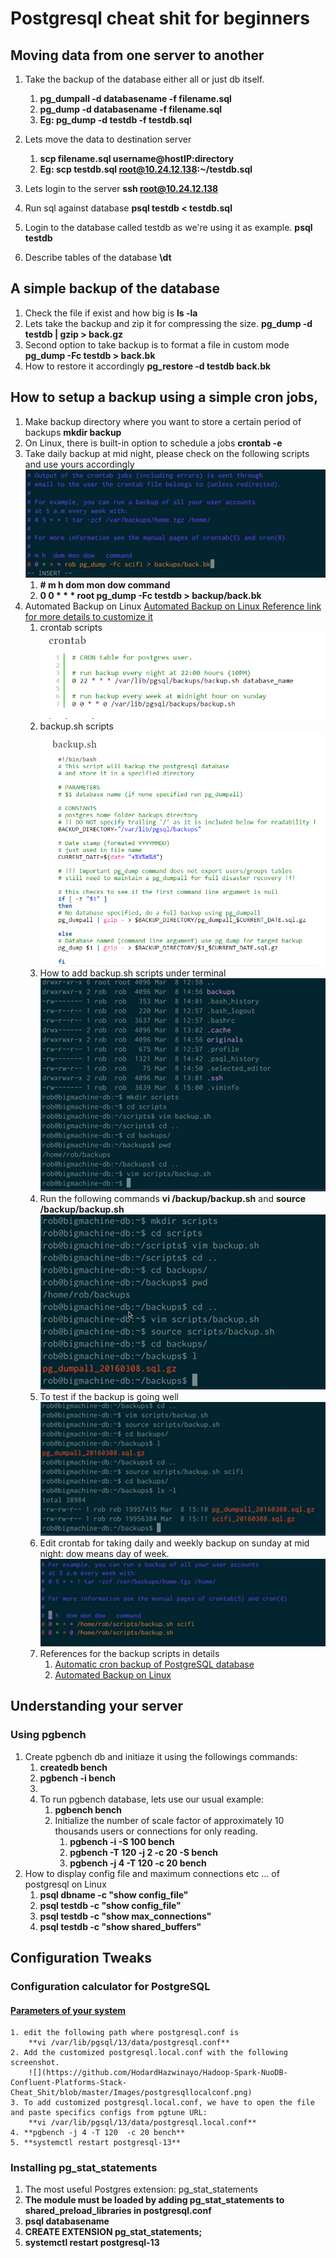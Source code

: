 # Postgresql cheat shit for beginners

## Moving data from one server to another 
1. Take the backup of the database either all or just db itself.
	1. **pg_dumpall -d databasename -f filename.sql**
	2. **pg_dump -d databasename -f filename.sql**
	3. **Eg: pg_dump -d testdb -f testdb.sql**

2. Lets move the data to destination server
	1. **scp filename.sql username@hostIP:directory**
	2. **Eg: scp testdb.sql root@10.24.12.138:~/testdb.sql**

3. Lets login to the server
**ssh root@10.24.12.138**
4. Run sql against database
**psql testdb < testdb.sql**
5. Login to the database called testdb as we're using it as example.
**psql testdb**
6. Describe tables of the database
**\dt**
## A simple backup of the database
1. Check the file if exist and how big is 
**ls -la**
2. Lets take the backup and zip it for compressing the size.
**pg_dump -d testdb | gzip > back.gz**
3. Second option to take backup is to format a file in custom mode
**pg_dump -Fc testdb > back.bk**
4. How to restore it accordingly 
**pg_restore -d testdb back.bk**
## How to setup a backup using a simple cron jobs,
1. Make backup directory where you want to store a certain period of backups
**mkdir backup**
2. On Linux, there is built-in option to schedule a jobs
**crontab -e**
3. Take daily backup at mid night, please check on the following scripts and use yours accordingly
![](https://github.com/HodardHazwinayo/Hadoop-Spark-NuoDB-Confluent-Platforms-Stack-Cheat_Shit/blob/master/Images/readme.png)
	1. **# m h dom mon dow  command**
	2. **0 0 * * * root pg_dump -Fc testdb > backup/back.bk** 
4. Automated Backup on Linux 
[Automated Backup on Linux Reference link for more details to customize it](https://wiki.postgresql.org/wiki/Automated_Backup_on_Linux)
	1. crontab scripts
	![](https://github.com/HodardHazwinayo/Hadoop-Spark-NuoDB-Confluent-Platforms-Stack-Cheat_Shit/blob/master/Images/crontab.png)
	2. backup.sh scripts
	![](https://github.com/HodardHazwinayo/Hadoop-Spark-NuoDB-Confluent-Platforms-Stack-Cheat_Shit/blob/master/Images/backupshellscript.png)
	3. How to add backup.sh scripts under terminal
	![](https://github.com/HodardHazwinayo/Hadoop-Spark-NuoDB-Confluent-Platforms-Stack-Cheat_Shit/blob/master/Images/addbackupscript.png)
	4. Run the following commands **vi /backup/backup.sh** and **source /backup/backup.sh** 
	![](https://github.com/HodardHazwinayo/Hadoop-Spark-NuoDB-Confluent-Platforms-Stack-Cheat_Shit/blob/master/Images/scripts.png)
	5. To test if the backup is going well
	![](https://github.com/HodardHazwinayo/Hadoop-Spark-NuoDB-Confluent-Platforms-Stack-Cheat_Shit/blob/master/Images/backuptest.png)
	6. Edit crontab for taking daily and weekly backup on sunday at mid night: dow means day of week.
	![](https://github.com/HodardHazwinayo/Hadoop-Spark-NuoDB-Confluent-Platforms-Stack-Cheat_Shit/blob/master/Images/crontabfordailyandweekly.png)
	7. References for the backup scripts in details
		1. [Automatic cron backup of PostgreSQL database](https://txcowboycoder.wordpress.com/2011/06/03/automatic-cron-backup-of-postgresql-database/)
		2. [Automated Backup on Linux](https://wiki.postgresql.org/wiki/Automated_Backup_on_Linux)
		
## Understanding your server
### Using pgbench
1. Create pgbench db and initiaze it using the followings commands:
	1. **createdb bench**
	2. **pgbench -i bench**
	3. ![]()
	4. To run pgbench database, lets use our usual example:
		1. **pgbench bench**
		2. Initialize the number of scale factor of approximately 10 thousands users or connections for only reading.
			1. **pgbench -i -S 100 bench**
			2. **pgbench -T 120 -j 2 -c 20 -S bench**
			3. **pgbench -j 4 -T 120  -c 20 bench**
2. How to display config file and maximum connections etc ... of postgresql on Linux
	1. **psql dbname -c "show config_file"**
	2. **psql testdb -c "show config_file"**
	3. **psql testdb -c "show max_connections"**
	4. **psql testdb -c "show shared_buffers"**
	
## Configuration Tweaks 
### Configuration calculator for PostgreSQL
#### [Parameters of your system](https://pgtune.leopard.in.ua/#/)
	1. edit the following path where postgresql.conf is
		**vi /var/lib/pgsql/13/data/postgresql.conf**
	2. Add the customized postgresql.local.conf with the following screenshot.
		![](https://github.com/HodardHazwinayo/Hadoop-Spark-NuoDB-Confluent-Platforms-Stack-Cheat_Shit/blob/master/Images/postgresqllocalconf.png)
	3. To add customized postgresql.local.conf, we have to open the file and paste specifics configs from pgtune URL:
		**vi /var/lib/pgsql/13/data/postgresql.local.conf**
	4. **pgbench -j 4 -T 120  -c 20 bench**
	5. **systemctl restart postgresql-13**
	
### Installing pg_stat_statements
1. The most useful Postgres extension: pg_stat_statements
1. **The module must be loaded by adding pg_stat_statements to shared_preload_libraries in postgresql.conf**
2. **psql databasename**
3. **CREATE EXTENSION pg_stat_statements;**
4. **systemctl restart postgresql-13**







